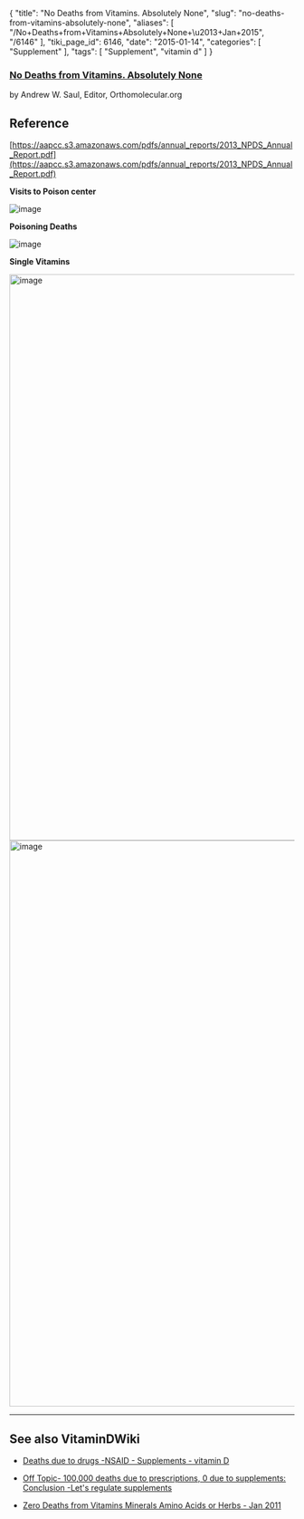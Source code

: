 {
    "title": "No Deaths from Vitamins. Absolutely None",
    "slug": "no-deaths-from-vitamins-absolutely-none",
    "aliases": [
        "/No+Deaths+from+Vitamins+Absolutely+None+\u2013+Jan+2015",
        "/6146"
    ],
    "tiki_page_id": 6146,
    "date": "2015-01-14",
    "categories": [
        "Supplement"
    ],
    "tags": [
        "Supplement",
        "vitamin d"
    ]
}


### [No Deaths from Vitamins. Absolutely None](http://www.orthomolecular.org/resources/omns/v11n01.shtml)

by Andrew W. Saul, Editor, Orthomolecular.org

## Reference

[https://aapcc.s3.amazonaws.com/pdfs/annual_reports/2013_NPDS_Annual_Report.pdf](https://aapcc.s3.amazonaws.com/pdfs/annual_reports/2013_NPDS_Annual_Report.pdf) 

 **Visits to Poison center** 

<img src="https://d1bk1kqxc0sym.cloudfront.net/attachments/jpeg/us-poison.jpg" alt="image">

 **Poisoning Deaths** 

<img src="https://d1bk1kqxc0sym.cloudfront.net/attachments/jpeg/all-deaths.jpg" alt="image">

 **Single Vitamins** 

<img src="https://d1bk1kqxc0sym.cloudfront.net/attachments/jpeg/poison-other-vitamins-header.jpg" alt="image" width="1000">

<img src="https://d1bk1kqxc0sym.cloudfront.net/attachments/jpeg/poison-other-vitamins.jpg" alt="image" width="1000">

---

## See also VitaminDWiki

* [Deaths due to drugs -NSAID - Supplements - vitamin D](/posts/deaths-due-to-drugs-nsaid-supplements-vitamin-d)

* [Off Topic- 100,000 deaths due to prescriptions, 0 due to supplements: Conclusion -Let's regulate supplements](/posts/off-topic-100000-deaths-due-to-prescriptions-0-due-to-supplements-conclusion-let-ate-supplements)

* [Zero Deaths from Vitamins Minerals Amino Acids or Herbs - Jan 2011](/posts/zero-deaths-from-vitamins-minerals-amino-acids-or-herbs)